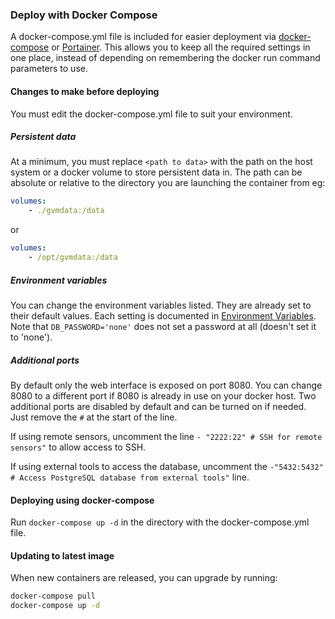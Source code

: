 ### Deploy with Docker Compose

A docker-compose.yml file is included for easier deployment via [docker-compose](https://docs.docker.com/compose/install/) or [Portainer](https://www.portainer.io/).  This allows you to keep all the required settings in one place, instead of depending on remembering the docker run command parameters to use.

#### Changes to make before deploying

You must edit the docker-compose.yml file to suit your environment.

##### Persistent data

At a minimum, you must replace `<path to data>` with the path on the host system or a docker volume to store persistent data in. The path can be absolute or relative to the directory you are launching the container from eg:

```yaml
volumes:
    - ./gvmdata:/data
```
or
```yaml
volumes:
    - /opt/gvmdata:/data
```
##### Environment variables

You can change the environment variables listed. They are already set to their default values. Each setting is documented in [Environment Variables](environment-variables.md). Note that `DB_PASSWORD='none'` does not set a password at all (doesn't set it to 'none').

##### Additional ports
By default only the web interface is exposed on port 8080. You can change 8080 to a different port if 8080 is already in use on your docker host.  Two additional ports are disabled by default and can be turned on if needed. Just remove the `#` at the start of the line.

If using remote sensors, uncomment the line `- "2222:22" # SSH for remote sensors"` to allow access to SSH.

If using external tools to access the database, uncomment the `-"5432:5432" # Access PostgreSQL database from external tools"` line.

#### Deploying using docker-compose

Run `docker-compose up -d` in the directory with the docker-compose.yml file.

#### Updating to latest image

When new containers are released, you can upgrade by running:

````bash
docker-compose pull
docker-compose up -d
````
